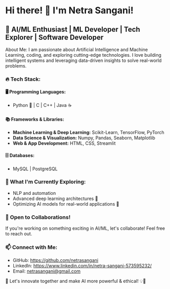# Hi there! 👋 I'm Netra Sangani!

## 🚀 AI/ML Enthusiast | ML Developer | Tech Explorer | Software Developer

About Me:
I am passionate about Artificial Intelligence and Machine Learning, coding, and exploring cutting-edge technologies. I love building intelligent systems and leveraging data-driven insights to solve real-world problems.

### 🔥 Tech Stack:

#### 🖥️ Programming Languages:
- Python 🐍 | C | C++ | Java ☕

#### 📚 Frameworks & Libraries:
- **Machine Learning & Deep Learning:** Scikit-Learn, TensorFlow, PyTorch
- **Data Science & Visualization:** Numpy, Pandas, Seaborn, Matplotlib
- **Web & App Development:** HTML, CSS, Streamlit

#### 🗄️ Databases:
- MySQL | PostgreSQL

### 📌 What I'm Currently Exploring:
- NLP and automation
- Advanced deep learning architectures 🤖
- Optimizing AI models for real-world applications 🚀

### 🌱 Open to Collaborations!
If you're working on something exciting in AI/ML, let's collaborate! Feel free to reach out.

### 📫 Connect with Me:
- GitHub: https://github.com/netrasangani
- LinkedIn: https://www.linkedin.com/in/netra-sangani-573595232/
- Email: netrasangani@gmail.com

🔗 Let's innovate together and make AI more powerful & ethical! 💡🚀
